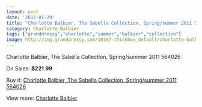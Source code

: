 ```yaml
---
layout: post
date: '2017-01-29'
title: "Charlotte Balbier, The Sabella Collection, Spring/summer 2011 564026"
category: Charlotte Balbier
tags: ["granddressy","charlotte","summer","balbier","collection"]
image: http://img.granddressy.com/18187-thickbox_default/charlotte-balbier-the-sabella-collection-spring-summer-2011-564026.jpg
---
```

Charlotte Balbier, The Sabella Collection, Spring/summer 2011 564026

On Sales: **$221.99**
<a href="https://www.granddressy.com/en/charlotte-balbier/17170-charlotte-balbier-the-sabella-collection-spring-summer-2011-564026.html"><amp-img layout="responsive" width="600" height="600" src="//img.granddressy.com/18187-thickbox_default/charlotte-balbier-the-sabella-collection-spring-summer-2011-564026.jpg" alt="Charlotte Balbier, The Sabella Collection, Spring/summer 2011 564026 0" /></a>

Buy it: [Charlotte Balbier, The Sabella Collection, Spring/summer 2011 564026](https://www.granddressy.com/en/charlotte-balbier/17170-charlotte-balbier-the-sabella-collection-spring-summer-2011-564026.html "Charlotte Balbier, The Sabella Collection, Spring/summer 2011 564026")

View more: [Charlotte Balbier](https://www.granddressy.com/en/21-charlotte-balbier "Charlotte Balbier")